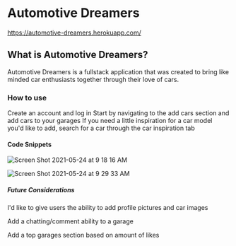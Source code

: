 # Automotive Dreamers

https://automotive-dreamers.herokuapp.com/

## What is Automotive Dreamers?

Automotive Dreamers is a fullstack application that was created to bring like minded car enthusiasts together through their love of cars.

### How to use

Create an account and log in
Start by navigating to the add cars section and add cars to your garages
If you need a little inspiration for a car model you'd like to add, search for a car through the car inspiration tab

#### Code Snippets

![Screen Shot 2021-05-24 at 9 18 16 AM](https://user-images.githubusercontent.com/81945798/119362279-25b75e80-bc72-11eb-8742-f93ec258693d.png)

![Screen Shot 2021-05-24 at 9 29 33 AM](https://user-images.githubusercontent.com/81945798/119362719-9e1e1f80-bc72-11eb-8d35-4552bf4848d7.png)


##### Future Considerations

I'd like to give users the ability to add profile pictures and car images

Add a chatting/comment ability to a garage

Add a top garages section based on amount of likes
